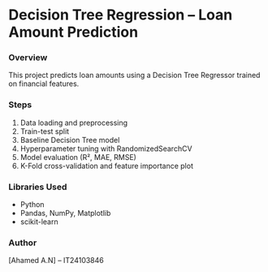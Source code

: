 # Decision Tree Regression – Loan Amount Prediction

### Overview
This project predicts loan amounts using a Decision Tree Regressor trained on financial features.

### Steps
1. Data loading and preprocessing  
2. Train-test split  
3. Baseline Decision Tree model  
4. Hyperparameter tuning with RandomizedSearchCV  
5. Model evaluation (R², MAE, RMSE)  
6. K-Fold cross-validation and feature importance plot  

### Libraries Used
- Python
- Pandas, NumPy, Matplotlib
- scikit-learn

### Author
[Ahamed A.N] – IT24103846
